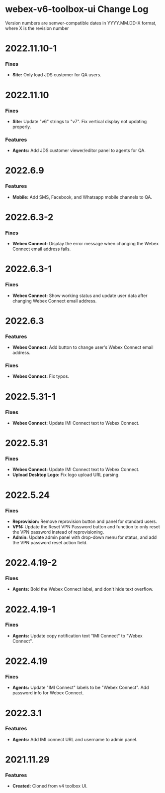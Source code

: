 # webex-v6-toolbox-ui Change Log

Version numbers are semver-compatible dates in YYYY.MM.DD-X format,
where X is the revision number


# 2022.11.10-1

### Fixes
* **Site:** Only load JDS customer for QA users.


# 2022.11.10

### Fixes
* **Site:** Update "v6" strings to "v7". Fix vertical display not updating
properly.

### Features
* **Agents:** Add JDS customer viewer/editor panel to agents for QA.


# 2022.6.9

### Features
* **Mobile:** Add SMS, Facebook, and Whatsapp mobile channels to QA.


# 2022.6.3-2

### Fixes
* **Webex Connect:** Display the error message when changing the Webex Connect
email address fails.


# 2022.6.3-1

### Fixes
* **Webex Connect:** Show working status and update user data after changing
Webex Connect email address.


# 2022.6.3

### Features
* **Webex Connect:** Add button to change user's Webex Connect email address.

### Fixes
* **Webex Connect:** Fix typos.


# 2022.5.31-1

### Fixes
* **Webex Connect:** Update IMI Connect text to Webex Connect.


# 2022.5.31

### Fixes
* **Webex Connect:** Update IMI Connect text to Webex Connect.
* **Upload Desktop Logo:** Fix logo upload URL parsing.


# 2022.5.24

### Fixes
* **Reprovision:** Remove reprovision button and panel for standard users.
* **VPN:** Update the Reset VPN Password button and function to only reset the
VPN password instead of reprovisioning.
* **Admin:** Update admin panel with drop-down menu for status, and add the
VPN password reset action field.


# 2022.4.19-2

### Fixes
* **Agents:** Bold the Webex Connect label, and don't hide text overflow.


# 2022.4.19-1

### Fixes
* **Agents:** Update copy notification text "IMI Connect" to "Webex Connect".


# 2022.4.19

### Fixes
* **Agents:** Update "IMI Connect" labels to be "Webex Connect". Add password
info for Webex Connect.


# 2022.3.1

### Features
* **Agents:** Add IMI connect URL and username to admin panel.


# 2021.11.29

### Features
* **Created:** Cloned from v4 toolbox UI.
